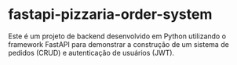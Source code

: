 # fastapi-pizzaria-order-system
Este é um projeto de backend desenvolvido em Python utilizando o framework FastAPI para demonstrar a construção de um sistema de pedidos (CRUD) e autenticação de usuários (JWT).
